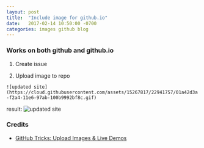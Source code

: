 ```yaml
---
layout: post
title:  "Include image for github.io"
date:   2017-02-14 10:50:00 -0700
categories: images github blog
---
```


### Works on both github and github.io

1. Create issue

2. Upload image to repo

<!--not this way-->
<!--[updated site](https://cloud.githubusercontent.com/assets/15267817/22941230/eb8df992-f2a1-11e6-8371-b31f0385b60a.gif)-->

<!--but this way-->
`![updated site](https://cloud.githubusercontent.com/assets/15267817/22941757/01a42d3a-f2a4-11e6-97ab-100b9992bf8c.gif)`

result:
![updated site](https://cloud.githubusercontent.com/assets/15267817/22941757/01a42d3a-f2a4-11e6-97ab-100b9992bf8c.gif)

<!--not this way either-->
<!--https://cloud.githubusercontent.com/assets/15267817/22941230/eb8df992-f2a1-11e6-8371-b31f0385b60a.gif-->

### Credits

* [GitHub Tricks: Upload Images & Live Demos](http://solutionoptimist.com/2013/12/28/awesome-github-tricks/)


